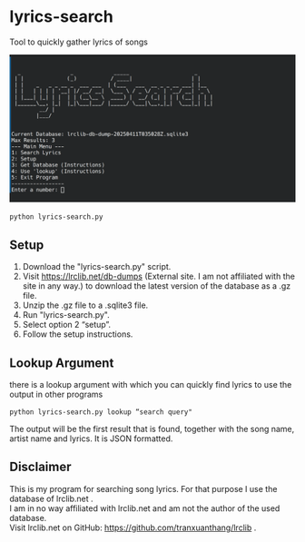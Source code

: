 # lyrics-search
Tool to quickly gather lyrics of songs

![Screenshot of the LyricsSearch main menu](images/Screenshot_1.png)

```
python lyrics-search.py
```

## Setup
1. Download the "lyrics-search.py" script.
2. Visit https://lrclib.net/db-dumps (External site. I am not affiliated with the site in any way.) to download the latest version of the database as a .gz file.
3. Unzip the .gz file to a .sqlite3 file.
4. Run "lyrics-search.py".
5. Select option 2 “setup”.
6. Follow the setup instructions.

## Lookup Argument
there is a lookup argument with which you can quickly find lyrics to use the output in other programs
```
python lyrics-search.py lookup “search query"
```
The output will be the first result that is found, together with the song name, artist name and lyrics. It is JSON formatted.

## Disclaimer
This is my program for searching song lyrics. For that purpose I use the database of lrclib.net .  
I am in no way affiliated with lrclib.net and am not the author of the used database.  
Visit lrclib.net on GitHub: https://github.com/tranxuanthang/lrclib .

